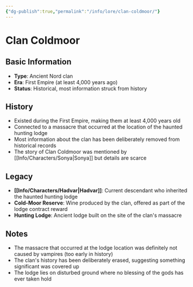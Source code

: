 ```yaml
---
{"dg-publish":true,"permalink":"/info/lore/clan-coldmoor/"}
---
```


# Clan Coldmoor

## Basic Information
- **Type**: Ancient Nord clan
- **Era**: First Empire (at least 4,000 years ago)
- **Status**: Historical, most information struck from history

## History
- Existed during the First Empire, making them at least 4,000 years old
- Connected to a massacre that occurred at the location of the haunted hunting lodge
- Most information about the clan has been deliberately removed from historical records
- The story of Clan Coldmoor was mentioned by [[Info/Characters/Sonya\|Sonya]] but details are scarce

## Legacy
- **[[Info/Characters/Hadvar\|Hadvar]]**: Current descendant who inherited the haunted hunting lodge
- **Cold-Moor Reserve**: Wine produced by the clan, offered as part of the lodge contract reward
- **Hunting Lodge**: Ancient lodge built on the site of the clan's massacre

## Notes
- The massacre that occurred at the lodge location was definitely not caused by vampires (too early in history)
- The clan's history has been deliberately erased, suggesting something significant was covered up
- The lodge lies on disturbed ground where no blessing of the gods has ever taken hold 